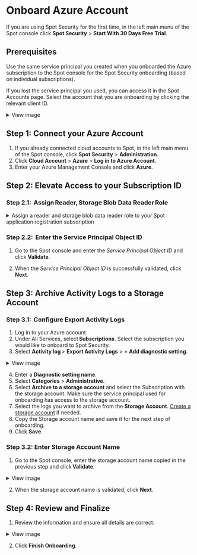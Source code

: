 # Onboard Azure Account

If you are using Spot Security for the first time, in the left main menu of the Spot console click **Spot Security** > **Start With 30 Days Free Trial**.

## Prerequisites

Use the same service principal you created when you onboarded the Azure subscription to the Spot console for the Spot Security onboarding (based on individual subscriptions).

If you lost the service principal you used, you can access it in the Spot Accounts page. Select the account that you are onboarding by clicking the relevant client ID.

 <details>
   <summary markdown="span">View image</summary>
    <img src="https://github.com/spotinst/help/assets/106514736/24567701-1bed-4790-a9b2-9c9f817a7bed">
   
 </details>

## Step 1: Connect your Azure Account

1. If you already connected cloud accounts to Spot, in the left main menu of the Spot console, click **Spot Security** > **Administration**.
2. Click **Cloud Account** > **Azure** > **Log in to Azure Account**.
3. Enter your Azure Management Console and click **Azure**.

## Step 2: Elevate Access to your Subscription ID

### Step 2.1:  Assign Reader, Storage Blob Data Reader Role

 <details>
   <summary markdown="span">Assign a reader and storage blob data reader role to your Spot application registration subscription</summary>
   
   <ol>
    <li>Log in to your Azure account.</li>
    <li>Under All Services, select <b>Subscriptions</b>. Select the subscription to connect to Spot Security.</li>
    <li>In the Subscription menu, select <b>Access Control (IAM)</b> and click <b>+ Add</b> > <b>Add role assignment</b>.</li>
   <li><p>Find and select the <i>Reader</i> role.</p>
      
  <details>
       <summary markdown="span">View image</summary>
         <img alt="get-started-azure10" src="https://github.com/user-attachments/assets/59fcefee-e795-4d25-a0b5-7d11606c1873">
  </details>
  </li>
  <li>Click <b>Next</b>.</li>
  <li><p>On the Members tab:</p>
     <ol style="list-style-type: lower-alpha;">
      <li>Make sure <b>Assign access to</b> is set to <i>User, group, or service principal</i>.</li>
      <li>Click <b>+ Select Members</b>.</li>
      <li>Find and select the Spot application that you used during spot onboarding and click <b>Select</b>.</li>
      <li>Click <b>Next</b>.</li>
     </ol>
  </li>
  <li><p>Click <b>Review + assign</b> and wait for it to assign the <i>Reader</i> role to the Spot app registration.</p>
       <details>
       <summary markdown="span">View image</summary>
         <img alt="get-started-azure11" src="https://github.com/user-attachments/assets/a7ecacfc-d9d7-41b4-8090-0b1ebadcfaa4">
         
   </details>
  </li>
  <li>Repeat steps 3-7 for the <i>Storage Blob Data Reader</i> role.</li>
  <li><p></p>Click the Role Assignments tab, search for your service principal, and make sure the app has both <i>Reader</i> and <i>Storage Blob Data Reader</i> roles assigned.</p>
     <details>
       <summary markdown="span">View image</summary>
         <img src="https://github.com/user-attachments/assets/9a71f311-2270-48f9-b679-fd9e6f75fcbc">
       </details>
  </li>
  <li><p>Click on the service principal and copy the <i>Object ID</i> of the Application Service Principal and save it for the next step of onboarding.</p>
      <details>
        <summary markdown="span">View image</summary>
          <img src="https://github.com/user-attachments/assets/15cdaccd-2c9e-43df-a3c4-b9179b16cf0c">
        </details>
  </li>

 </details>

### Step 2.2:  Enter the Service Principal Object ID

1. Go to the Spot console and enter the <i>Service Principal Object ID</i> and click **Validate**.

2. When the <i>Service Principal Object ID</i> is successfully validated, click **Next**.

## Step 3: Archive Activity Logs to a Storage Account

### Step 3.1:  Configure Export Activity Logs

1. Log in to your Azure account.
2. Under All Services, select **Subscriptions**. Select the subscription you would like to onboard to Spot Security.
3. Select **Activity log** > **Export Activity Logs** > **+ Add diagnostic setting**.

  <details>
    <summary markdown="span">View image</summary>
      <img src="https://github.com/user-attachments/assets/801fcb0e-8ea5-4f7c-860e-e5d51fc39e24">
          
   </details>

4. Enter a **Diagnostic setting name**.
5. Select **Categories** > **Administrative**.
6. Select **Archive to a storage account** and select the Subscription with the storage account. Make sure the service principal used for onboarding has access to the storage account.
7. Select the logs you want to archive from the **Storage Account**. [Create a storage account](https://learn.microsoft.com/en-us/azure/storage/common/storage-account-create?tabs=azure-portal) if needed.
8. Copy the Storage account name and save it for the next step of onboarding.
9. Click **Save**.

### Step 3.2: Enter Storage Account Name

1. Go to the Spot console, enter the storage account name copied in the previous step and click **Validate**.

  <details>
    <summary markdown="span">View image</summary>
      <img src="https://github.com/user-attachments/assets/f33b100b-5a4d-4a7a-b383-63c707bc272d" />
          
   </details>

2. When the storage account name is validated, click **Next**.

## Step 4: Review and Finalize

1. Review the information and ensure all details are correct.
<details>
  <summary markdown="span">View image</summary>
    <img src="https://github.com/user-attachments/assets/1358628d-cf21-43df-adb8-31561c9177f7" />


 </details>

2. Click **Finish Onboarding**.
